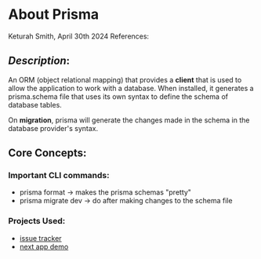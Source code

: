 # About Prisma

Keturah Smith, April 30th 2024
References:

## _Description_:

An ORM (object relational mapping) that provides a **client** that is used to allow the application to work with a database. When installed, it generates a prisma.schema file that uses its own syntax to define the schema of database tables.

On **migration**, prisma will generate the changes made in the schema in the database provider's syntax.

## Core Concepts:

### Important CLI commands:

- prisma format -> makes the prisma schemas "pretty"
- prisma migrate dev -> do after making changes to the schema file

### Projects Used:

- [issue tracker](https://github.com/KeturahDev/issue-tracker)
- [next app demo](https://github.com/KeturahDev/next-app)
